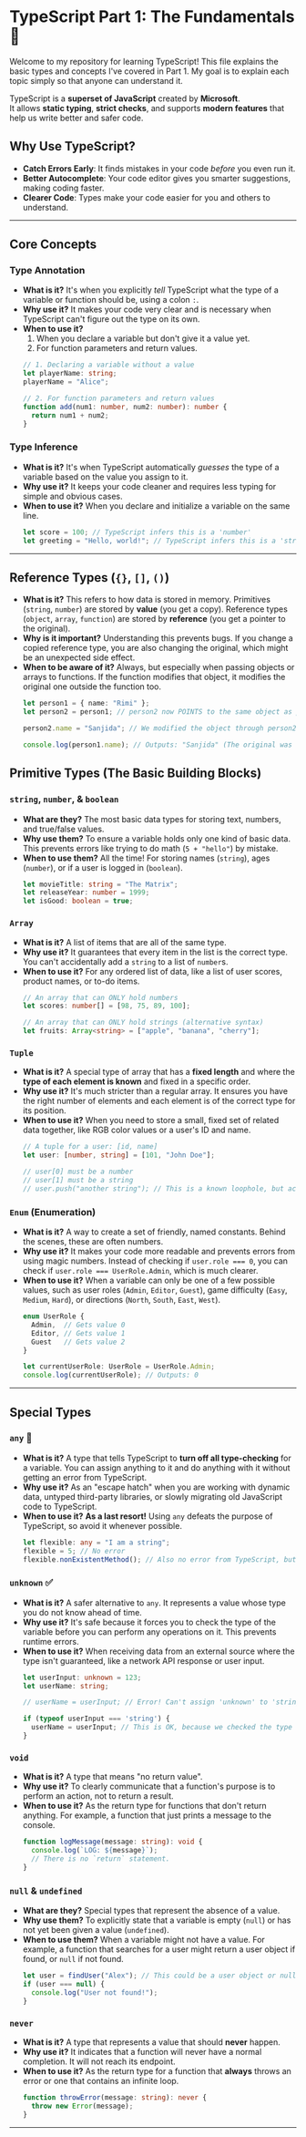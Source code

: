 # TypeScript Part 1: The Fundamentals 🚀

Welcome to my repository for learning TypeScript! This file explains the basic types and concepts I've covered in Part 1. My goal is to explain each topic simply so that anyone can understand it.

TypeScript is a **superset of JavaScript** created by **Microsoft**.  
It allows **static typing**, **strict checks**, and supports **modern features** that help us write better and safer code.

## Why Use TypeScript?

-   **Catch Errors Early**: It finds mistakes in your code *before* you even run it.
-   **Better Autocomplete**: Your code editor gives you smarter suggestions, making coding faster.
-   **Clearer Code**: Types make your code easier for you and others to understand.

---

## Core Concepts

### Type Annotation

-   **What is it?**
    It's when you explicitly *tell* TypeScript what the type of a variable or function should be, using a colon `:`.
-   **Why use it?**
    It makes your code very clear and is necessary when TypeScript can't figure out the type on its own.
-   **When to use it?**
    1.  When you declare a variable but don't give it a value yet.
    2.  For function parameters and return values.
    ```typescript
    // 1. Declaring a variable without a value
    let playerName: string;
    playerName = "Alice";

    // 2. For function parameters and return values
    function add(num1: number, num2: number): number {
      return num1 + num2;
    }
    ```

### Type Inference

-   **What is it?**
    It's when TypeScript automatically *guesses* the type of a variable based on the value you assign to it.
-   **Why use it?**
    It keeps your code cleaner and requires less typing for simple and obvious cases.
-   **When to use it?**
    When you declare and initialize a variable on the same line.
    ```typescript
    let score = 100; // TypeScript infers this is a 'number'
    let greeting = "Hello, world!"; // TypeScript infers this is a 'string'
    ```

---

## Reference Types (`{}`, `[]`, `()`)

-   **What is it?** This refers to how data is stored in memory. Primitives (`string`, `number`) are stored by **value** (you get a copy). Reference types (`object`, `array`, `function`) are stored by **reference** (you get a pointer to the original).
-   **Why is it important?** Understanding this prevents bugs. If you change a copied reference type, you are also changing the original, which might be an unexpected side effect.
-   **When to be aware of it?** Always, but especially when passing objects or arrays to functions. If the function modifies that object, it modifies the original one outside the function too.
    ```typescript
    let person1 = { name: "Rimi" };
    let person2 = person1; // person2 now POINTS to the same object as person1

    person2.name = "Sanjida"; // We modified the object through person2

    console.log(person1.name); // Outputs: "Sanjida" (The original was changed!)
    ```

## Primitive Types (The Basic Building Blocks)

### `string`, `number`, & `boolean`

-   **What are they?** The most basic data types for storing text, numbers, and true/false values.
-   **Why use them?** To ensure a variable holds only one kind of basic data. This prevents errors like trying to do math (`5 + "hello"`) by mistake.
-   **When to use them?** All the time! For storing names (`string`), ages (`number`), or if a user is logged in (`boolean`).
    ```typescript
    let movieTitle: string = "The Matrix";
    let releaseYear: number = 1999;
    let isGood: boolean = true;
    ```

### `Array`

-   **What is it?** A list of items that are all of the same type.
-   **Why use it?** It guarantees that every item in the list is the correct type. You can't accidentally add a `string` to a list of `number`s.
-   **When to use it?** For any ordered list of data, like a list of user scores, product names, or to-do items.
    ```typescript
    // An array that can ONLY hold numbers
    let scores: number[] = [98, 75, 89, 100];

    // An array that can ONLY hold strings (alternative syntax)
    let fruits: Array<string> = ["apple", "banana", "cherry"];
    ```

### `Tuple`

-   **What is it?** A special type of array that has a **fixed length** and where the **type of each element is known** and fixed in a specific order.
-   **Why use it?** It's much stricter than a regular array. It ensures you have the right number of elements and each element is of the correct type for its position.
-   **When to use it?** When you need to store a small, fixed set of related data together, like RGB color values or a user's ID and name.
    ```typescript
    // A tuple for a user: [id, name]
    let user: [number, string] = [101, "John Doe"];

    // user[0] must be a number
    // user[1] must be a string
    // user.push("another string"); // This is a known loophole, but accessing user[2] will give an error.
    ```

### `Enum` (Enumeration)

-   **What is it?** A way to create a set of friendly, named constants. Behind the scenes, these are often numbers.
-   **Why use it?** It makes your code more readable and prevents errors from using magic numbers. Instead of checking if `user.role === 0`, you can check if `user.role === UserRole.Admin`, which is much clearer.
-   **When to use it?** When a variable can only be one of a few possible values, such as user roles (`Admin`, `Editor`, `Guest`), game difficulty (`Easy`, `Medium`, `Hard`), or directions (`North`, `South`, `East`, `West`).
    ```typescript
    enum UserRole {
      Admin,  // Gets value 0
      Editor, // Gets value 1
      Guest   // Gets value 2
    }

    let currentUserRole: UserRole = UserRole.Admin;
    console.log(currentUserRole); // Outputs: 0
    ```

---

## Special Types

### `any` 🚨

-   **What is it?** A type that tells TypeScript to **turn off all type-checking** for a variable. You can assign anything to it and do anything with it without getting an error from TypeScript.
-   **Why use it?** As an "escape hatch" when you are working with dynamic data, untyped third-party libraries, or slowly migrating old JavaScript code to TypeScript.
-   **When to use it?** **As a last resort!** Using `any` defeats the purpose of TypeScript, so avoid it whenever possible.
    ```typescript
    let flexible: any = "I am a string";
    flexible = 5; // No error
    flexible.nonExistentMethod(); // Also no error from TypeScript, but will crash when you run the code!
    ```

### `unknown` ✅

-   **What is it?** A safer alternative to `any`. It represents a value whose type you do not know ahead of time.
-   **Why use it?** It's safe because it forces you to check the type of the variable before you can perform any operations on it. This prevents runtime errors.
-   **When to use it?** When receiving data from an external source where the type isn't guaranteed, like a network API response or user input.
    ```typescript
    let userInput: unknown = 123;
    let userName: string;

    // userName = userInput; // Error! Can't assign 'unknown' to 'string'.

    if (typeof userInput === 'string') {
      userName = userInput; // This is OK, because we checked the type first!
    }
    ```

### `void`

-   **What is it?** A type that means "no return value".
-   **Why use it?** To clearly communicate that a function's purpose is to perform an action, not to return a result.
-   **When to use it?** As the return type for functions that don't return anything. For example, a function that just prints a message to the console.
    ```typescript
    function logMessage(message: string): void {
      console.log(`LOG: ${message}`);
      // There is no `return` statement.
    }
    ```

### `null` & `undefined`

-   **What are they?** Special types that represent the absence of a value.
-   **Why use them?** To explicitly state that a variable is empty (`null`) or has not yet been given a value (`undefined`).
-   **When to use them?** When a variable might not have a value. For example, a function that searches for a user might return a user object if found, or `null` if not found.
    ```typescript
    let user = findUser("Alex"); // This could be a user object or null
    if (user === null) {
      console.log("User not found!");
    }
    ```

### `never`

-   **What is it?** A type that represents a value that should **never** happen.
-   **Why use it?** It indicates that a function will never have a normal completion. It will not reach its endpoint.
-   **When to use it?** As the return type for a function that **always** throws an error or one that contains an infinite loop.
    ```typescript
    function throwError(message: string): never {
      throw new Error(message);
    }
    ```

---
